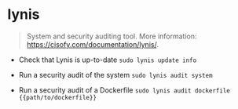 # lynis
> System and security auditing tool.
> More information: <https://cisofy.com/documentation/lynis/>.

- Check that Lynis is up-to-date
`sudo lynis update info`

- Run a security audit of the system
`sudo lynis audit system`

- Run a security audit of a Dockerfile
`sudo lynis audit dockerfile {{path/to/dockerfile}}`
